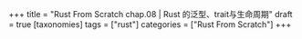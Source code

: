 +++
title = "Rust From Scratch chap.08 | Rust 的泛型、trait与生命周期"
draft = true
[taxonomies]
tags = ["rust"]
categories = ["Rust From Scratch"]
+++
